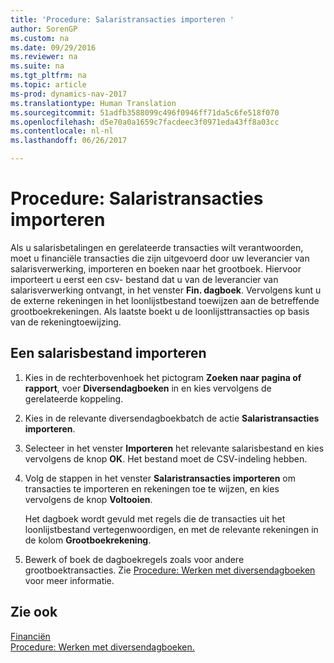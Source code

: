 ```yaml
---
title: 'Procedure: Salaristransacties importeren '
author: SorenGP
ms.custom: na
ms.date: 09/29/2016
ms.reviewer: na
ms.suite: na
ms.tgt_pltfrm: na
ms.topic: article
ms-prod: dynamics-nav-2017
ms.translationtype: Human Translation
ms.sourcegitcommit: 51adfb3588099c496f0946ff71da5c6fe518f070
ms.openlocfilehash: d5e70a0a1659c7facdeec3f0971eda43ff8a03cc
ms.contentlocale: nl-nl
ms.lasthandoff: 06/26/2017

---
```


# <a name="how-to-import-payroll-transactions"></a>Procedure: Salaristransacties importeren 
Als u salarisbetalingen en gerelateerde transacties wilt verantwoorden, moet u financiële transacties die zijn uitgevoerd door uw leverancier van salarisverwerking, importeren en boeken naar het grootboek. Hiervoor importeert u eerst een csv- bestand dat u van de leverancier van salarisverwerking ontvangt, in het venster **Fin. dagboek**. Vervolgens kunt u de externe rekeningen in het loonlijstbestand toewijzen aan de betreffende grootboekrekeningen. Als laatste boekt u de loonlijsttransacties op basis van de rekeningtoewijzing.

## <a name="to-import-a-payroll-file"></a>Een salarisbestand importeren
1. Kies in de rechterbovenhoek het pictogram **Zoeken naar pagina of rapport**, voer **Diversendagboeken** in en kies vervolgens de gerelateerde koppeling.
2. Kies in de relevante diversendagboekbatch de actie **Salaristransacties importeren**.
3. Selecteer in het venster **Importeren** het relevante salarisbestand en kies vervolgens de knop **OK**. Het bestand moet de CSV-indeling hebben. 
4. Volg de stappen in het venster **Salaristransacties importeren** om transacties te importeren en rekeningen toe te wijzen, en kies vervolgens de knop **Voltooien**.

    Het dagboek wordt gevuld met regels die de transacties uit het loonlijstbestand vertegenwoordigen, en met de relevante rekeningen in de kolom **Grootboekrekening**.
4. Bewerk of boek de dagboekregels zoals voor andere grootboektransacties. Zie [Procedure: Werken met diversendagboeken](ui-work-general-journals.md) voor meer informatie.   

## <a name="see-also"></a>Zie ook
[Financiën](finance-setup.md)  
[Procedure: Werken met diversendagboeken.](ui-work-general-journals.md)  

